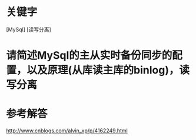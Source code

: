 # 关键字

[MySql] [读写分离]

# 请简述MySql的主从实时备份同步的配置，以及原理(从库读主库的binlog)，读写分离

# 参考解答
http://www.cnblogs.com/alvin_xp/p/4162249.html


